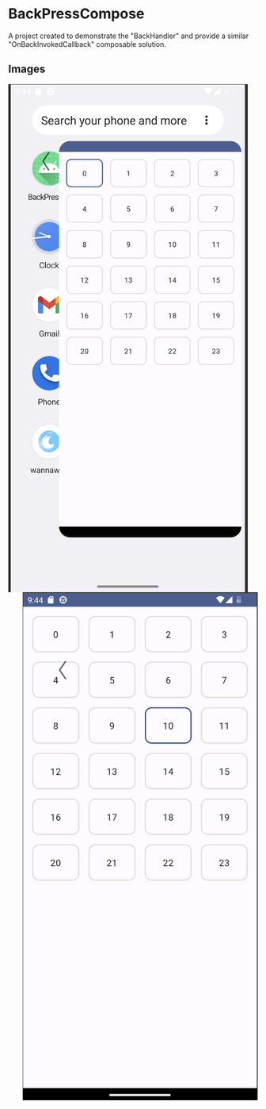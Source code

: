 <!DOCTYPE html>
<html>
<body>
  <h1>BackPressCompose</h1>
  <p>A project created to demonstrate the "BackHandler" and provide a similar "OnBackInvokedCallback" composable solution.</p>
  <h2>Images</h2>
  <p>
    <img src="https://github.com/oguzhanaslann/BackPressCompose/blob/d43625f8c8052438fb408fce32745cad7a813de7/sampleImage/sampleImage1.png" alt="sampleImage1" style="float: left; margin-right: 10px;"/>
    <img src="https://github.com/oguzhanaslann/BackPressCompose/blob/d43625f8c8052438fb408fce32745cad7a813de7/sampleImage/sampleImage2.png" alt="sampleImage2" style="float: right;"/>
  </p>
</body>
</html>
